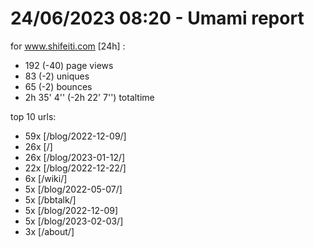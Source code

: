 # 24/06/2023 08:20 - Umami report
for www.shifeiti.com [24h] :

 - 192 (-40) page views
 - 83 (-2) uniques
 - 65 (-2) bounces
 - 2h 35' 4'' (-2h 22' 7'') totaltime


top 10 urls:
 - 59x [/blog/2022-12-09/]
 - 26x [/]
 - 26x [/blog/2023-01-12/]
 - 22x [/blog/2022-12-22/]
 - 6x [/wiki/]
 - 5x [/blog/2022-05-07/]
 - 5x [/bbtalk/]
 - 5x [/blog/2022-12-09]
 - 5x [/blog/2023-02-03/]
 - 3x [/about/]


